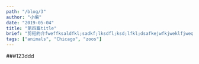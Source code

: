 ```yaml
---
path: "/blog/3"
author: "小编"
date: "2019-05-04"
title: "第四篇title"
brief: "剪短的介fweffksaldfkl;sadkf;lksdfl;ksd;lfkl;dsafkejwfkjweklfjweqlkfjlkeqwjf绍qq"
tags: ["animals", "Chicago", "zoos"]
---
```

###123ddd
